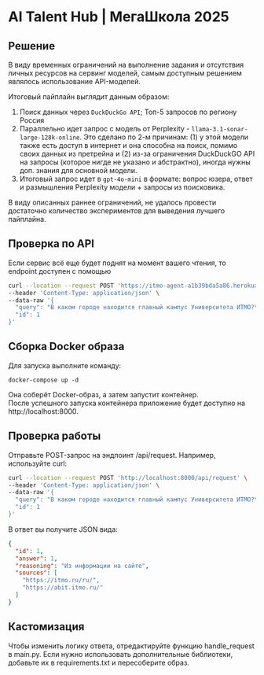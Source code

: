 # AI Talent Hub | МегаШкола 2025

## Решение
В виду временных ограничений на выполнение задания и отсутствия личных ресурсов
на сервинг моделей, самым доступным решением являлось использование API-моделей.

Итоговый пайплайн выглядит данным образом:  
1. Поиск данных через `DuckDuckGo API`; Топ-5 запросов по региону Россия
2. Параллельно идет запрос с модель от Perplexity - `llama-3.1-sonar-large-128k-online`. Это сделано по 2-м причинам: (1) у этой модели также
есть доступ в интернет и она способна на поиск, помимо своих данных из претрейна и (2) из-за ограничения DuckDuckGO API на запросы (которое нигде не указано и абстрактно), иногда нужны доп. знания для основной модели.
3. Итоговый запрос идет в `gpt-4o-mini` в формате: вопрос юзера, ответ и размышления Perplexity модели + запросы из поисковика.

В виду описанных раннее ограничений, не удалось провести достаточно количество экспериментов
для выведения лучшего пайплайна.


## Проверка по API
Если сервис всё еще будет поднят на момент вашего чтения, то endpoint доступен с помощью
```bash
curl --location --request POST 'https://itmo-agent-a1b39bda5a86.herokuapp.com/api/request' \
--header 'Content-Type: application/json' \
--data-raw '{
  "query": "В каком городе находится главный кампус Университета ИТМО?\n1. Москва\n2. Санкт-Петербург\n3. Екатеринбург\n4. Нижний Новгород",
  "id": 1
}'
```

## Сборка Docker образа
Для запуска выполните команду:
```
docker-compose up -d
```
Она соберёт Docker-образ, а затем запустит контейнер.  
После успешного запуска контейнера приложение будет доступно на http://localhost:8000.

## Проверка работы
Отправьте POST-запрос на эндпоинт /api/request. Например, используйте curl:

```bash
curl --location --request POST 'http://localhost:8000/api/request' \
--header 'Content-Type: application/json' \
--data-raw '{
  "query": "В каком городе находится главный кампус Университета ИТМО?\n1. Москва\n2. Санкт-Петербург\n3. Екатеринбург\n4. Нижний Новгород",
  "id": 1
}'
```
В ответ вы получите JSON вида:

```json
{
  "id": 1,
  "answer": 1,
  "reasoning": "Из информации на сайте",
  "sources": [
    "https://itmo.ru/ru/",
    "https://abit.itmo.ru/"
  ]
}
```

## Кастомизация
Чтобы изменить логику ответа, отредактируйте функцию handle_request в main.py.
Если нужно использовать дополнительные библиотеки, добавьте их в requirements.txt и пересоберите образ.
